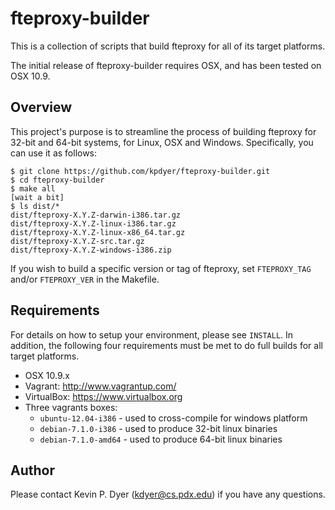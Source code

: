 fteproxy-builder
================

This is a collection of scripts that build fteproxy for all of its target platforms.

The initial release of fteproxy-builder requires OSX, and has been tested on OSX 10.9.


Overview
--------

This project's purpose is to streamline the process of building fteproxy for 32-bit and 64-bit systems, for Linux, OSX and Windows. Specifically, you can use it as follows:

```
$ git clone https://github.com/kpdyer/fteproxy-builder.git
$ cd fteproxy-builder
$ make all
[wait a bit]
$ ls dist/*
dist/fteproxy-X.Y.Z-darwin-i386.tar.gz
dist/fteproxy-X.Y.Z-linux-i386.tar.gz
dist/fteproxy-X.Y.Z-linux-x86_64.tar.gz
dist/fteproxy-X.Y.Z-src.tar.gz
dist/fteproxy-X.Y.Z-windows-i386.zip
```

If you wish to build a specific version or tag of fteproxy, set ```FTEPROXY_TAG``` and/or ```FTEPROXY_VER``` in the Makefile.

Requirements
------------

For details on how to setup your environment, please see ```INSTALL```. In addition, the following four requirements must be met to do full builds for all target platforms.

* OSX 10.9.x
* Vagrant: http://www.vagrantup.com/
* VirtualBox: https://www.virtualbox.org
* Three vagrants boxes:
    * ```ubuntu-12.04-i386``` - used to cross-compile for windows platform
    * ```debian-7.1.0-i386``` - used to produce 32-bit linux binaries
    * ```debian-7.1.0-amd64``` - used to produce 64-bit linux binaries


Author
------

Please contact Kevin P. Dyer (kdyer@cs.pdx.edu) if you have any questions.
